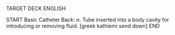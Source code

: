 TARGET DECK
ENGLISH

START
Basic
Catheter
Back: n. Tube inserted into a body cavity for introducing or removing fluid. [greek kathiemi send down]
END
